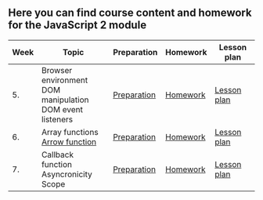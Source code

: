 ## Here you can find course content and homework for the JavaScript 2 module   

| Week | Topic | Preparation | Homework | Lesson plan |
| ---- | ----- | ----------- | -------- |------------ |
| 5.   | Browser environment<br>DOM manipulation <br> DOM event listeners | [Preparation](week1/preparation.md) | [Homework](week1/homework.md) | [Lesson plan](week1/lesson-plan.md)|
| 6.   | Array functions <br> [Arrow function](week2/readme.md#arrow-function) | [Preparation](week2/preparation.md) | [Homework](week2/homework.md) | [Lesson plan](week2/lesson-plan.md)|
| 7.   | Callback function <br> Asyncronicity <br> Scope | [Preparation](week3/preparation.md) | [Homework](week3/homework.md) | [Lesson plan](week3/lesson-plan.md)|
